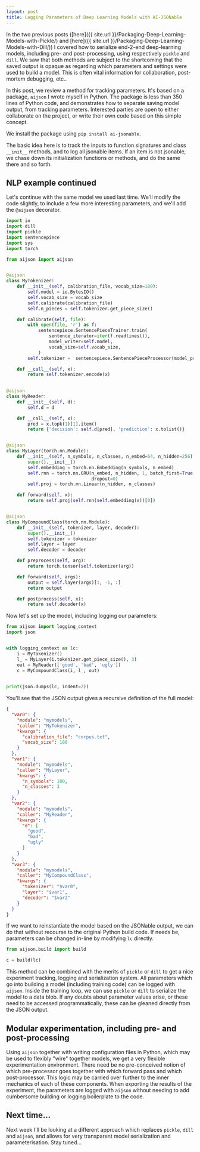 ```yaml
---
layout: post
title: Logging Parameters of Deep Learning Models with AI-JSONable
---
```


In the two previous posts ([here]({{ site.url }}/Packaging-Deep-Learning-Models-with-Pickle/) and [here]({{ site.url }}/Packaging-Deep-Learning-Models-with-Dill/)) I covered how to serialize end-2-end deep-learning models, including pre- and post-processing, using respectively `pickle` and `dill`. We saw that both methods are subject to the shortcoming that the saved output is opaque as regarding which parameters and settings were used to build a model. This is often vital information for collaboration, post-mortem debugging, etc..

In this post, we review a method for tracking parameters. It's based on a package, `aijson` I wrote myself in Python. The package is less than 350 lines of Python code, and demonstrates how to separate saving model output, from tracking parameters. Interested parties are open to either collaborate on the project, or write their own code based on this simple concept.

We install the package using `pip install ai-jsonable`.

The basic idea here is to track the inputs to function signatures and class `__init__` methods, and to log all jsonable items. If an item is not jsonable, we chase down its initialization functions or methods, and do the same there and so forth.

## NLP example continued

Let's continue with the same model we used last time. We'll modify the code slightly, to include a few more interesting parameters, and we'll add the `@aijson` decorator.

```python
import io
import dill
import pickle
import sentencepiece
import sys
import torch

from aijson import aijson


@aijson
class MyTokenizer:
    def __init__(self, calibration_file, vocab_size=100):
        self.model = io.BytesIO()
        self.vocab_size = vocab_size
        self.calibrate(calibration_file)
        self.n_pieces = self.tokenizer.get_piece_size()

    def calibrate(self, file):
        with open(file, 'r') as f:
            sentencepiece.SentencePieceTrainer.train(
                sentence_iterator=iter(f.readlines()),
                model_writer=self.model,
                vocab_size=self.vocab_size,
            )
        self.tokenizer =  sentencepiece.SentencePieceProcessor(model_proto=self.model.getvalue())

    def __call__(self, x):
        return self.tokenizer.encode(x)

      
@aijson
class MyReader:
    def __init__(self, d):
        self.d = d

    def __call__(self, x):
        pred = x.topk(1)[1].item()
        return {'decision': self.d[pred], 'prediction': x.tolist()}


@aijson
class MyLayer(torch.nn.Module):
    def __init__(self, n_symbols, n_classes, n_embed=64, n_hidden=256):
        super().__init__()
        self.embedding = torch.nn.Embedding(n_symbols, n_embed)
        self.rnn = torch.nn.GRU(n_embed, n_hidden, 1, batch_first=True,
                                dropout=0)
        self.proj = torch.nn.Linear(n_hidden, n_classes)

    def forward(self, x):
        return self.proj(self.rnn(self.embedding(x))[0])


@aijson
class MyCompoundClass(torch.nn.Module):
    def __init__(self, tokenizer, layer, decoder):
        super().__init__()
        self.tokenizer = tokenizer
        self.layer = layer
        self.decoder = decoder

    def preprocess(self, arg):
        return torch.tensor(self.tokenizer(arg))

    def forward(self, args):
        output = self.layer(args)[:, -1, :]
        return output

    def postprocess(self, x):
        return self.decoder(x)
```

Now let's set up the model, including logging our parameters:

```python
from aijson import logging_context
import json


with logging_context as lc:
    i = MyTokenizer()
    l_ = MyLayer(i.tokenizer.get_piece_size(), 3)
    out = MyReader(['good', 'bad', 'ugly'])
    c = MyCompoundClass(i, l_, out)
    

print(json.dumps(lc, indent=2))
```

You'll see that the JSON output gives a recursive definition of the full model:

```json
{
  "var0": {
    "module": "mymodels",
    "caller": "MyTokenizer",
    "kwargs": {
      "calibration_file": "corpus.txt",
      "vocab_size": 100
    }
  },
  "var1": {
    "module": "mymodels",
    "caller": "MyLayer",
    "kwargs": {
      "n_symbols": 100,
      "n_classes": 3
    }
  },
  "var2": {
    "module": "mymodels",
    "caller": "MyReader",
    "kwargs": {
      "d": [
        "good",
        "bad",
        "ugly"
      ]
    }
  },
  "var3": {
    "module": "mymodels",
    "caller": "MyCompoundClass",
    "kwargs": {
      "tokenizer": "$var0",
      "layer": "$var1",
      "decoder": "$var2"
    }
  }
}
```

If we want to reinstantiate the model based on the JSONable output, we can do that without recourse to the original Python build code. If needs be, parameters can be changed in-line by modifying `lc` directly.

```python
from aijson.build import build

c = build(lc)
```

This method can be combined with the merits of `pickle` or `dill` to get a nice experiment tracking, logging and serialization system. All parameters which go into building a model (including training code) can be logged with `aijson`. Inside the training loop, we can use `pickle` or `dill` to serialize the model to a data blob. If any doubts about parameter values arise, or these need to be accessed programmatically, these can be gleaned directly from the JSON output.

## Modular experimentation, including pre- and post-processing

Using `aijson` together with writing configuration files in Python, which may be used to flexibly "wire" together models, we get a very flexible experimentation environment. There need be no pre-conceived notion of which pre-processor goes together with which forward pass and which post-processor. This logic may be carried over further to the inner mechanics of each of these components. When exporting the results of the experiment, the parameters are logged with `aijson` without needing to add cumbersome building or logging boilerplate to the code.

## Next time...

Next week I'll be looking at a different approach which replaces `pickle`, `dill` and `aijson`, and allows for very transparent model serialization and parameterisation. Stay tuned...